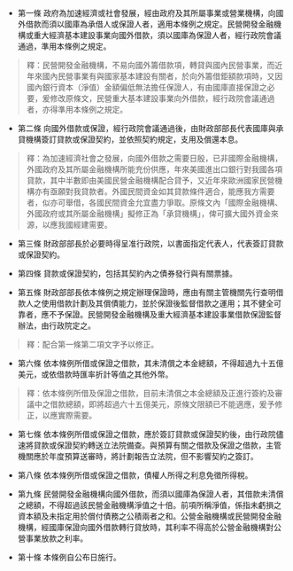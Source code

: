 * 第一條 政府為加速經濟或社會發展，經由政府及其所屬事業或營業機構，向國外借款而須以國庫為承借人或保證人者，適用本條例之規定。民營開發金融機構或重大經濟基本建設事業向國外借款，須以國庫為保證人者，經行政院會議通過，準用本條例之規定。

> 釋：民營開發金融機構，不易向國外籌借款項，轉貸與國內民營事業，而近年來國內民營事業有與國家基本建設有關者，於向外籌借鉅額款項時，又因國內銀行資本（淨值）金額偏低無法擔任保證人，有由國庫直接保證之必要，爰修改原條文，民營重大基本建設事業向外借款，經行政院會議通過者，亦得準用本條例之規定。

* 第二條 向國外借款或保證，經行政院會議通過後，由財政部部長代表國庫與承貸機構簽訂貸款或保證契約，並依照契約規定，支用及償還本息。

> 釋：為加速經濟社會之發展，向國外借款之需要日殷，已非國際金融機構，外國政府及其所屬金融機構所能充份供應，年來美國進出口銀行對我國各項貸款，其中半數即由美國民營金融機構配合貸予，又近年來歐洲國家民營機構亦有亟願對我貸款者。外國民間資金如其貸款條件適合，能應我方需要者，似亦可舉借，各國民間資金允宜盡力爭取。原條文內「國際金融機構、外國政府或其所屬金融機構」擬修正為「承貸機構」，俾可擴大國外資金來源，以應我國經建需要。

* 第三條 財政部部長於必要時得呈准行政院，以書面指定代表人，代表簽訂貸款或保證契約。

* 第四條 貸款或保證契約，包括其契約內之債券發行與有關票據。

* 第五條 財政部部長依本條例之規定辦理保證時，應由有關主管機關先行查明借款人之使用借款計劃及其償債能力，並於保證後監督借款之運用；其不健全可靠者，應不予保證。民營開發金融機構及重大經濟基本建設事業借款保證監督辦法，由行政院定之。

> 釋：配合第一條第二項文字予以修正。

* 第六條 依本條例所借或保證之借款，其未清償之本金總額，不得超過九十五億美元，或依借款時匯率折計等值之其他外幣。

> 釋：依本條例所借及保證之借款，目前未清償之本金總額及正進行簽約及審議中之借款總額，即將超過六十五億美元，原條文限額已不能適應，爰予修正，以應實際需要。

* 第七條 依本條例所借或保證之借款，應於簽訂貸款或保證契約後，由行政院儘速將貸款或保證契約轉送立法院備查。與預算有關之借款及保證之借款，主管機關應於年度預算送審時，將計劃報告立法院，但不影響契約之簽訂。

* 第八條 依本條例所借或保證之借款，債權人所得之利息免徵所得稅。

* 第九條 民營開發金融機構向國外借款，而須以國庫為保證人者，其借款未清償之總額，不得超過該民營金融機構淨值之十倍。前項所稱淨值，係指未虧損之資本額及未指定用於償付債務之公積兩者之和。公營金融機構或民營開發金融機構，經國庫保證向國外借款轉行貸放時，其利率不得高於公營金融機構對公營事業放款之利率。

* 第十條 本條例自公布日施行。

